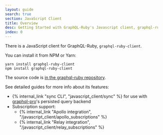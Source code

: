 ```yaml
---
layout: guide
search: true
section: JavaScript Client
title: Overview
desc: Getting Started with GraphQL-Ruby's Javascript client, graphql-ruby-client.
index: 0
---
```


There is a JavaScript client for GraphQL-Ruby, `graphql-ruby-client`.

You can install it from NPM or Yarn:

```
yarn install graphql-ruby-client
npm install graphql-ruby-client
```

The source code is [in the graphql-ruby repository](https://github.com/rmosolgo/graphql-ruby/tree/master/javascript_client).

See detailed guides for more info about its features:

- {% internal_link "sync CLI", "javascript_client/sync" %} for use with [graphql-pro](http://graphql.pro)'s persisted query backend
- Subscription support:
  - {% internal_link "Apollo integration", "/javascript_client/apollo_subscriptions" %}
  - {% internal_link "Relay integration", "/javascript_client/relay_subscriptions" %}
